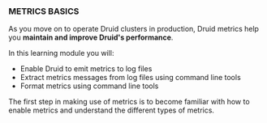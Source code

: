 ### METRICS BASICS

As you move on to operate Druid clusters in production, Druid metrics help you **maintain and improve Druid's performance**.

In this learning module you will:

- Enable Druid to emit metrics to log files
- Extract metrics messages from log files using command line tools
- Format metrics using command line tools

The first step in making use of metrics is to become familiar with how to enable metrics and understand the different types of metrics.
